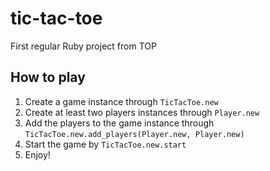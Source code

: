 # tic-tac-toe
First regular Ruby project from TOP

## How to play
1. Create a game instance through `TicTacToe.new`
2. Create at least two players instances through `Player.new`
3. Add the players to the game instance through `TicTacToe.new.add_players(Player.new, Player.new)`
4. Start the game by `TicTacToe.new.start`
5. Enjoy!
